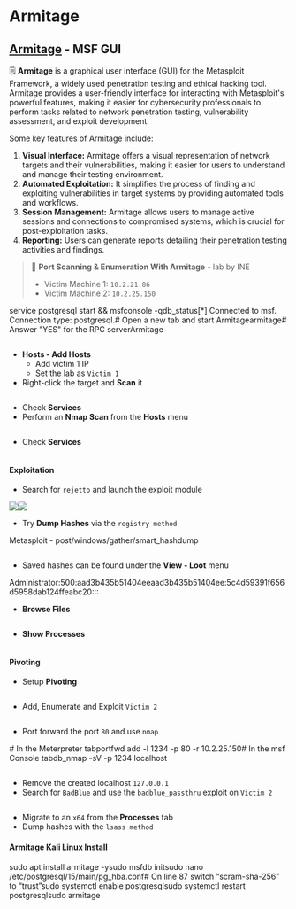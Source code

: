 # Armitage

## ​[Armitage](https://www.offsec.com/metasploit-unleashed/armitage/) - MSF GUI <a href="#armitage-msf-gui" id="armitage-msf-gui"></a>

🗒️ **Armitage** is a graphical user interface (GUI) for the Metasploit Framework, a widely used penetration testing and ethical hacking tool. Armitage provides a user-friendly interface for interacting with Metasploit's powerful features, making it easier for cybersecurity professionals to perform tasks related to network penetration testing, vulnerability assessment, and exploit development.

Some key features of Armitage include:

1. **Visual Interface:** Armitage offers a visual representation of network targets and their vulnerabilities, making it easier for users to understand and manage their testing environment.
2. **Automated Exploitation:** It simplifies the process of finding and exploiting vulnerabilities in target systems by providing automated tools and workflows.
3. **Session Management:** Armitage allows users to manage active sessions and connections to compromised systems, which is crucial for post-exploitation tasks.
4. **Reporting:** Users can generate reports detailing their penetration testing activities and findings.

> 🔬 **Port Scanning & Enumeration With Armitage** - lab by INE
>
> * Victim Machine 1: `10.2.21.86`
> * Victim Machine 2: `10.2.25.150`

service postgresql start && msfconsole -qdb\_status\[\*] Connected to msf. Connection type: postgresql.​# Open a new tab and start Armitagearmitage# Answer "YES" for the RPC serverArmitage

<figure><img src="https://2946054920-files.gitbook.io/~/files/v0/b/gitbook-x-prod.appspot.com/o/spaces%2FlhjuckuLbvBn36EoFL7P%2Fuploads%2Fgit-blob-f904d06c20ea9b281adbd29080a55da613d7b57e%2Fimage-20230422172326118.png?alt=media" alt=""><figcaption></figcaption></figure>

* **Hosts - Add Hosts**
  * Add victim 1 IP
  * Set the lab as `Victim 1`
* Right-click the target and **Scan** it

<figure><img src="https://2946054920-files.gitbook.io/~/files/v0/b/gitbook-x-prod.appspot.com/o/spaces%2FlhjuckuLbvBn36EoFL7P%2Fuploads%2Fgit-blob-a53c7667e990970553e6edec9bc36283decae547%2Fimage-20230422172731476.png?alt=media" alt=""><figcaption></figcaption></figure>

* Check **Services**
* Perform an **Nmap Scan** from the **Hosts** menu

<figure><img src="https://2946054920-files.gitbook.io/~/files/v0/b/gitbook-x-prod.appspot.com/o/spaces%2FlhjuckuLbvBn36EoFL7P%2Fuploads%2Fgit-blob-959d828ae25353531072e17d3e69bf54c444d770%2Fimage-20230422173026361.png?alt=media" alt=""><figcaption></figcaption></figure>

* Check **Services**

<figure><img src="https://2946054920-files.gitbook.io/~/files/v0/b/gitbook-x-prod.appspot.com/o/spaces%2FlhjuckuLbvBn36EoFL7P%2Fuploads%2Fgit-blob-91b06c94b8705da0674d6fc589193c3844f6f7df%2Fimage-20230422173127590.png?alt=media" alt=""><figcaption></figcaption></figure>

#### Exploitation <a href="#exploitation" id="exploitation"></a>

* Search for `rejetto` and launch the exploit module

![](https://2946054920-files.gitbook.io/\~/files/v0/b/gitbook-x-prod.appspot.com/o/spaces%2FlhjuckuLbvBn36EoFL7P%2Fuploads%2Fgit-blob-9df574e8bb53e8691054af5000a6f3de697520be%2Fimage-20230422173456328.png?alt=media)![](https://2946054920-files.gitbook.io/\~/files/v0/b/gitbook-x-prod.appspot.com/o/spaces%2FlhjuckuLbvBn36EoFL7P%2Fuploads%2Fgit-blob-34b3185a08d1884a6069ad109d1fd193cc0bc3cd%2Fimage-20230422173621170.png?alt=media)

* Try **Dump Hashes** via the `registry method`

Metasploit - post/windows/gather/smart\_hashdump

<figure><img src="https://2946054920-files.gitbook.io/~/files/v0/b/gitbook-x-prod.appspot.com/o/spaces%2FlhjuckuLbvBn36EoFL7P%2Fuploads%2Fgit-blob-152abcd90ca82912756d14c11cd27bfe89ff39bb%2Fimage-20230422174938564.png?alt=media" alt=""><figcaption></figcaption></figure>

* Saved hashes can be found under the **View - Loot** menu

Administrator:500:aad3b435b51404eeaad3b435b51404ee:5c4d59391f656d5958dab124ffeabc20:::

* **Browse Files**

<figure><img src="https://2946054920-files.gitbook.io/~/files/v0/b/gitbook-x-prod.appspot.com/o/spaces%2FlhjuckuLbvBn36EoFL7P%2Fuploads%2Fgit-blob-fd40b2a2cd54e84bf911ffb5c84c904aed746348%2Fimage-20230422175355019.png?alt=media" alt=""><figcaption></figcaption></figure>

* **Show Processes**

<figure><img src="https://2946054920-files.gitbook.io/~/files/v0/b/gitbook-x-prod.appspot.com/o/spaces%2FlhjuckuLbvBn36EoFL7P%2Fuploads%2Fgit-blob-b333383b01ea5e7a005a3b880114e1ccfb64634a%2Fimage-20230422175459608.png?alt=media" alt=""><figcaption></figcaption></figure>

#### Pivoting <a href="#pivoting" id="pivoting"></a>

* Setup **Pivoting**

<figure><img src="https://2946054920-files.gitbook.io/~/files/v0/b/gitbook-x-prod.appspot.com/o/spaces%2FlhjuckuLbvBn36EoFL7P%2Fuploads%2Fgit-blob-40b0bf170483ebc9b690f70c7602415bcfbc135d%2Fimage-20230422175630076.png?alt=media" alt=""><figcaption></figcaption></figure>

* Add, Enumerate and Exploit `Victim 2`

<figure><img src="https://2946054920-files.gitbook.io/~/files/v0/b/gitbook-x-prod.appspot.com/o/spaces%2FlhjuckuLbvBn36EoFL7P%2Fuploads%2Fgit-blob-432af299eca1238d2e8a3a221b9de47b0138b6ba%2Fimage-20230422180124226.png?alt=media" alt=""><figcaption></figcaption></figure>

* Port forward the port `80` and use `nmap`

\# In the Meterpreter tabportfwd add -l 1234 -p 80 -r 10.2.25.150# In the msf Console tabdb\_nmap -sV -p 1234 localhost

<figure><img src="https://2946054920-files.gitbook.io/~/files/v0/b/gitbook-x-prod.appspot.com/o/spaces%2FlhjuckuLbvBn36EoFL7P%2Fuploads%2Fgit-blob-dd4d5d7e4d215d6dccaa98a9420a9dcb74d84251%2Fimage-20230422180508381.png?alt=media" alt=""><figcaption></figcaption></figure>

* Remove the created localhost `127.0.0.1`
* Search for `BadBlue` and use the `badblue_passthru` exploit on `Victim 2`

<figure><img src="https://2946054920-files.gitbook.io/~/files/v0/b/gitbook-x-prod.appspot.com/o/spaces%2FlhjuckuLbvBn36EoFL7P%2Fuploads%2Fgit-blob-40bbac8f8d285bb67df85ab45158658bf7a3a824%2Fimage-20230422181450963.png?alt=media" alt=""><figcaption></figcaption></figure>

* Migrate to an `x64` from the **Processes** tab
* Dump hashes with the `lsass method`

#### Armitage Kali Linux Install <a href="#armitage-kali-linux-install" id="armitage-kali-linux-install"></a>

sudo apt install armitage -ysudo msfdb initsudo nano /etc/postgresql/15/main/pg\_hba.conf# On line 87 switch “scram-sha-256” to “trust”sudo systemctl enable postgresqlsudo systemctl restart postgresqlsudo armitage
